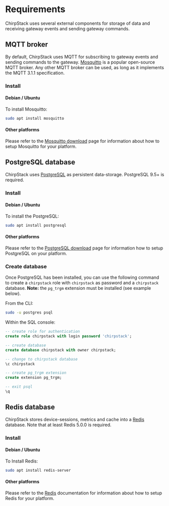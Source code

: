 # Requirements

ChirpStack uses several external components for storage of data and receiving
gateway events and sending gateway commands.

## MQTT broker

By default, ChirpStack uses MQTT for subscribing to gateway events and sending
commands to the gateway. [Mosquitto](http://mosquitto.org) is a popular
open-source MQTT broker. Any other MQTT broker can be used, as long as it
implements the MQTT 3.1.1 specification.

### Install

#### Debian / Ubuntu

To install Mosquitto:

```bash
sudo apt install mosquitto
```

#### Other platforms

Please refer to the [Mosquitto download](https://mosquitto.org/download/) page
for information about how to setup Mosquitto for your platform.

## PostgreSQL database

ChirpStack uses [PostgreSQL](https://www.postgresql.org) as persistent
data-storage. PostgreSQL 9.5+ is required.

### Install

#### Debian / Ubuntu

To install the PostgreSQL:

```bash
sudo apt install postgresql
```

#### Other platforms

Please refer to the [PostgreSQL download](https://www.postgresql.org/download/)
page for information how to setup PostgreSQL on your platform.

### Create database 

Once PostgreSQL has been installed, you can use the following command to
create a `chirpstack` role with `chirpstack` as password and a `chirpstack`
database. **Note:** the `pg_trgm` extension must be installed (see example
below).

From the CLI:

```bash
sudo -u postgres psql
```

Within the SQL console:

```sql
-- create role for authentication
create role chirpstack with login password 'chirpstack';

-- create database
create database chirpstack with owner chirpstack;

-- change to chirpstack database
\c chirpstack

-- create pg_trgm extension
create extension pg_trgm;

-- exit psql
\q
```


## Redis database

ChirpStack stores device-sessions, metrics and cache into a [Redis](http://redis.io)
database. Note that at least Redis 5.0.0 is required.

### Install

#### Debian / Ubuntu

To Install Redis:

```bash
sudo apt install redis-server
```

#### Other platforms

Please refer to the [Redis](https://redis.io/) documentation for information
about how to setup Redis for your platform.

